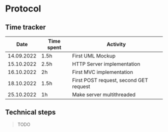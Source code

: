 # Protocol

## Time tracker
| Date       | Time spent | Activity                               |
|------------|------------|----------------------------------------|
| 14.09.2022 | 1.5h       | First UML Mockup                       |
| 15.10.2022 | 2.5h       | HTTP Server implementation             |
| 16.10.2022 | 2h         | First MVC implementation               |
 | 18.10.2022 | 1.5h       | First POST request, second GET request |
| 25.10.2022 | 1h         | Make server multithreaded              |

## Technical steps

> TODO